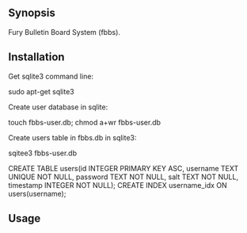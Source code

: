 ## Synopsis

Fury Bulletin Board System (fbbs).

## Installation

Get sqlite3 command line:

sudo apt-get sqlite3

Create user database in sqlite:

touch fbbs-user.db; chmod a+wr fbbs-user.db

Create users table in fbbs.db in sqlite3:

sqitee3 fbbs-user.db
> 
CREATE TABLE users(id INTEGER PRIMARY KEY ASC, username TEXT UNIQUE NOT NULL, password TEXT NOT NULL, salt TEXT NOT NULL, timestamp INTEGER NOT NULL);
CREATE INDEX username_idx ON users(username);

## Usage



